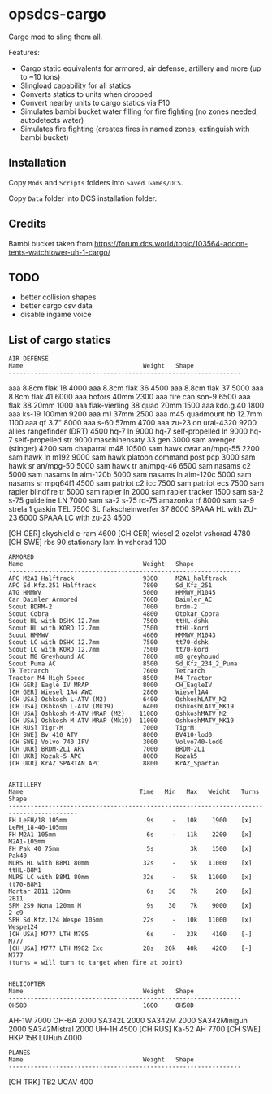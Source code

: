 # opsdcs-cargo

Cargo mod to sling them all.

Features:
- Cargo static equivalents for armored, air defense, artillery and more (up to ~10 tons)
- Slingload capability for all statics
- Converts statics to units when dropped
- Convert nearby units to cargo statics via F10
- Simulates bambi bucket water filling for fire fighting (no zones needed, autodetects water)
- Simulates fire fighting (creates fires in named zones, extinguish with bambi bucket)

## Installation

Copy `Mods` and `Scripts` folders into `Saved Games/DCS`.

Copy `Data` folder into DCS installation folder.

## Credits

Bambi bucket taken from https://forum.dcs.world/topic/103564-addon-tents-watchtower-uh-1-cargo/

## TODO

- better collision shapes
- better cargo csv data
- disable ingame voice

## List of cargo statics

    AIR DEFENSE
    Name                                 Weight   Shape
    ----------------------------------------------------------------
aaa 8.8cm flak 18 4000
aaa 8.8cm flak 36 4500
aaa 8.8cm flak 37 5000
aaa 8.8cm flak 41 6000
aaa bofors 40mm 2300
aaa fire can son-9 6500
aaa flak 38 20mm 1000
aaa flak-vierling 38 quad 20mm 1500
aaa kdo.g.40 1800
aaa ks-19 100mm 9200
aaa m1 37mm 2500
aaa m45 quadmount hb 12.7mm 1100
aaa qf 3.7" 8000
aaa s-60 57mm 4700
aaa zu-23 on ural-4320 9200
allies rangefinder (DRT) 4500
hq-7 ln 9000
hq-7 self-propelled ln 9000
hq-7 self-propelled str 9000
maschinensaty 33 gen 3000
sam avenger (stinger) 4200
sam chaparral m48 10500
sam hawk cwar an/mpq-55 2200
sam hawk ln m192 9000
sam hawk platoon command post pcp 3000
sam hawk sr an/mpg-50 5000
sam hawk tr an/mpq-46 6500
sam nasams c2 5000
sam nasams ln aim-120b 5000
sam nasams ln aim-120c 5000
sam nasams sr mpq64f1 4500
sam patriot c2 icc 7500
sam patriot ecs 7500
sam rapier blindfire tr 5000
sam rapier ln 2000
sam rapier tracker 1500
sam sa-2 s-75 guideline LN 7000
sam sa-2 s-75 rd-75 amazonka rf 8000
sam sa-9 strela 1 gaskin TEL 7500
SL flakscheinwerfer 37 8000
SPAAA HL with ZU-23 6000
SPAAA LC with zu-23 4500

[CH GER] skyshield c-ram 4600
[CH GER] wiesel 2 ozelot vshorad 4780
[CH SWE] rbs 90 stationary lam ln vshorad 100

    ARMORED
    Name                                 Weight   Shape
    ----------------------------------------------------------------
    APC M2A1 Halftrack                   9300     M2A1_halftrack
    APC Sd.Kfz.251 Halftrack             7800     Sd_Kfz_251
    ATG HMMWV                            5000     HMMWV_M1045
    Car Daimler Armored                  7600     Daimler_AC
    Scout BDRM-2                         7000     brdm-2
    Scout Cobra                          4800     Otokar_Cobra
    Scout HL with DSHK 12.7mm            7500     ttHL-dshk
    Scout HL with KORD 12.7mm            7500     ttHL-kord
    Scout HMMWV                          4600     HMMWV_M1043
    Scout LC with DSHK 12.7mm            7500     tt70-dshk
    Scout LC with KORD 12.7mm            7500     tt70-kord
    Scout M8 Greyhound AC                7800     m8_greyhound
    Scout Puma AC                        8500     Sd_Kfz_234_2_Puma
    Tk Tetrarch                          7600     Tetrarch
    Tractor M4 High Speed                8500     M4_Tractor
    [CH GER] Eagle IV MRAP               8000     CH_EagleIV
    [CH GER] Wiesel 1A4 AWC              2800     Wiesel1A4
    [CH USA] Oshkosh L-ATV (M2)          6400     OshkoshLATV_M2
    [CH USA] Oshkosh L-ATV (Mk19)        6400     OshkoshLATV_MK19
    [CH USA] Oshkosh M-ATV MRAP (M2)    11000     OshkoshMATV_M2
    [CH USA] Oshkosh M-ATV MRAP (Mk19)  11000     OshkoshMATV_MK19
    [CH RUS] Tigr-M                      7000     TigrM
    [CH SWE] Bv 410 ATV                  8000     BV410-lod0
    [CH SWE] Volvo 740 IFV               3000     Volvo740-lod0
    [CH UKR] BRDM-2L1 ARV                7000     BRDM-2L1
    [CH UKR] Kozak-5 APC                 8000     Kozak5
    [CH UKR] KrAZ SPARTAN APC            8800     KrAZ_Spartan


    ARTILLERY
    Name                                Time   Min   Max   Weight   Turns   Shape
    -----------------------------------------------------------------------------------------
    FH LeFH/18 105mm                      9s     -   10k    1900    [x]     LeFH_18-40-105mm
    FH M2A1 105mm                         6s     -   11k    2200    [x]     M2A1-105mm
    FH Pak 40 75mm                        5s          3k    1500    [x]     Pak40
    MLRS HL with B8M1 80mm               32s     -    5k   11000    [x]     ttHL-B8M1
    MLRS LC with B8M1 80mm               32s     -    5k   11000    [x]     tt70-B8M1
    Mortar 2B11 120mm                     6s    30    7k     200    [x]     2B11
    SPM 2S9 Nona 120mm M                  9s    30    7k    9000    [x]     2-c9
    SPH Sd.Kfz.124 Wespe 105mm           22s     -   10k   11000    [x]     Wespe124
    [CH USA] M777 LTH M795                6s     -   23k    4100    [-]     M777
    [CH USA] M777 LTH M982 Exc           28s   20k   40k    4200    [-]     M777
    (turns = will turn to target when fire at point)


    HELICOPTER
    Name                                 Weight   Shape
    ----------------------------------------------------------------
    OH58D                                1600     OH58D
AH-1W 7000
OH-6A 2000
SA342L 2000
SA342M 2000
SA342Minigun 2000
SA342Mistral 2000
UH-1H 4500
[CH RUS] Ka-52 AH 7700
[CH SWE] HKP 15B LUHuh  4000

    PLANES
    Name                                 Weight   Shape
    ----------------------------------------------------------------
[CH TRK] TB2 UCAV 400
